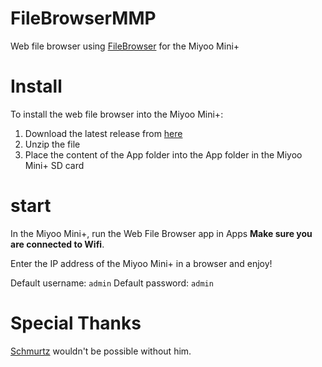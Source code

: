 # FileBrowserMMP

Web file browser using [FileBrowser](https://github.com/filebrowser/filebrowser) for the Miyoo Mini+

# Install 

To install the web file browser into the Miyoo Mini+:
1. Download the latest release from [here](https://github.com/sa3eedDev/FileBrowserMMP/releases)
2. Unzip the file
3. Place the content of the App folder into the App folder in the Miyoo Mini+ SD card

# start

In the Miyoo Mini+, run the Web File Browser app in Apps **Make sure you are connected to Wifi**. 

Enter the IP address of the Miyoo Mini+ in a browser and enjoy!

Default username: `admin`
Default password: `admin`

# Special Thanks

[Schmurtz](https://github.com/schmurtzm) wouldn't be possible without him.